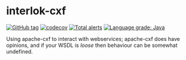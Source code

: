 # interlok-cxf

[![GitHub tag](https://img.shields.io/github/tag/adaptris/interlok-cxf.svg)](https://github.com/adaptris/interlok-cxf/tags) [![codecov](https://codecov.io/gh/adaptris/interlok-cxf/branch/develop/graph/badge.svg)](https://codecov.io/gh/adaptris/interlok-cxf) [![Total alerts](https://img.shields.io/lgtm/alerts/g/adaptris/interlok-cxf.svg?logo=lgtm&logoWidth=18)](https://lgtm.com/projects/g/adaptris/interlok-cxf/alerts/) [![Language grade: Java](https://img.shields.io/lgtm/grade/java/g/adaptris/interlok-cxf.svg?logo=lgtm&logoWidth=18)](https://lgtm.com/projects/g/adaptris/interlok-cxf/context:java)

Using apache-cxf to interact with webservices; apache-cxf does have opinions, and if your WSDL is _loose_ then behaviour can be somewhat undefined.
